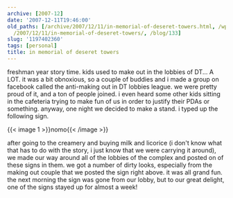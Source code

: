 ```yaml
---
archive: [2007-12]
date: '2007-12-11T19:46:00'
old_paths: [/archive/2007/12/11/in-memorial-of-deseret-towers.html, /wp/2007/12/11/in-memorial-of-deseret-towers/,
  /2007/12/11/in-memorial-of-deseret-towers/, /blog/133]
slug: '1197402360'
tags: [personal]
title: in memorial of deseret towers
---
```


freshman year story time. kids used to make out in the lobbies of DT...
A LOT. it was a bit obnoxious, so a couple of buddies and i made a group
on facebook called the anti-making out in DT lobbies league. we were
pretty proud of it, and a ton of people joined. i even heard some other
kids sitting in the cafeteria trying to make fun of us in order to justify
their PDAs or something. anyway, one night we decided to make a stand.
i typed up the following sign.

{{< image 1 >}}nomo{{< /image >}}

after going to the creamery and buying milk and licorice (i don't know
what that has to do with the story, i just know that we were carrying it
around), we made our way around all of the lobbies of the complex and
posted on of these signs in them. we got a number of dirty looks,
especially from the making out couple that we posted the sign right above.
it was all grand fun. the next morning the sign was gone from our lobby,
but to our great delight, one of the signs stayed up for almost a week!

